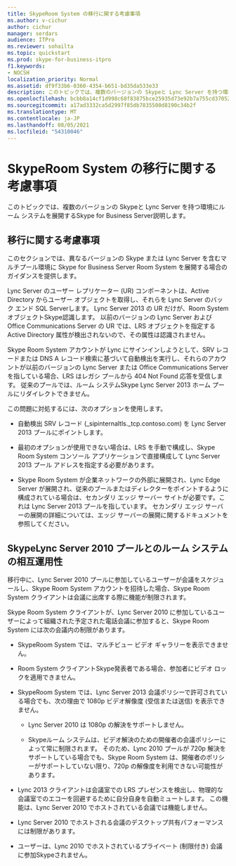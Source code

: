 ```yaml
---
title: SkypeRoom System の移行に関する考慮事項
ms.author: v-cichur
author: cichur
manager: serdars
audience: ITPro
ms.reviewer: sohailta
ms.topic: quickstart
ms.prod: skype-for-business-itpro
f1.keywords:
- NOCSH
localization_priority: Normal
ms.assetid: df9f33b6-0360-4354-b651-bd35da533e33
description: このトピックでは、複数のバージョンの Skypeと Lync Server を持つ環境にルーム システムを展開するSkype for Business Server説明します。
ms.openlocfilehash: bcbb8a14cf1d998c68f83875bce25935d73e92b7a755cd370526a65aef202e36
ms.sourcegitcommit: a17ad3332ca5d2997f85db7835500d8190c34b2f
ms.translationtype: MT
ms.contentlocale: ja-JP
ms.lasthandoff: 08/05/2021
ms.locfileid: "54310046"
---
```

# <a name="skype-room-system-migration-considerations"></a>SkypeRoom System の移行に関する考慮事項
 
このトピックでは、複数のバージョンの Skypeと Lync Server を持つ環境にルーム システムを展開するSkype for Business Server説明します。
  
## <a name="migration-considerations"></a>移行に関する考慮事項

このセクションでは、異なるバージョンの Skype または Lync Server を含むマルチプール環境に Skype for Business Server Room System を展開する場合のガイダンスを提供します。 
  
Lync Server のユーザー レプリケーター (UR) コンポーネントは、Active Directory からユーザー オブジェクトを取得し、それらを Lync Server のバック エンド SQL Serverします。 Lync Server 2013 の UR だけが、Room System オブジェクトSkype認識します。 以前のバージョンの Lync Server および Office Communications Server の UR では、LRS オブジェクトを指定する Active Directory 属性が検出されないので、その属性は認識されません。 
  
Skype Room System アカウントが Lync にサインインしようとして、SRV レコードまたは DNS A レコード検索に基づいて自動検出を実行し、それらのアカウントが以前のバージョンの Lync Server または Office Communications Server を指している場合、LRS はレガシ プールから 404 Not Found 応答を受信します。 従来のプールでは、ルーム システムSkype Lync Server 2013 ホーム プールにリダイレクトできません。 
  
この問題に対処するには、次のオプションを使用します。 
  
- 自動検出 SRV レコード (_sipinternaltls._tcp.contoso.com) を Lync Server 2013 プールにポイントします。
    
- 最初のオプションが使用できない場合は、LRS を手動で構成し、Skype Room System コンソール アプリケーションで直接構成して Lync Server 2013 プール アドレスを指定する必要があります。 
    
- Skype Room System が企業ネットワークの外部に展開され、Lync Edge Server が展開され、従来のプールまたはディレクターをポイントするように構成されている場合は、セカンダリ エッジ サーバー サイトが必要です。これは Lync Server 2013 プールを指しています。 セカンダリ エッジ サーバーの展開の詳細については、エッジ サーバーの展開に関するドキュメントを参照してください。 
    
## <a name="skype-room-system-interoperability-with-a-lync-server-2010-pool"></a>SkypeLync Server 2010 プールとのルーム システムの相互運用性

移行中に、Lync Server 2010 プールに参加しているユーザーが会議をスケジュールし、Skype Room System アカウントを招待した場合、Skype Room System クライアントは会議に出席する際に機能が制限されます。 
  
Skype Room System クライアントが、Lync Server 2010 に参加しているユーザーによって組織された予定された電話会議に参加すると、Skype Room System には次の会議内の制限があります。 
  
- SkypeRoom System では、マルチビュー ビデオ ギャラリーを表示できません。
    
- Room System クライアントSkype発表者である場合、参加者にビデオ ロックを適用できません。
    
- SkypeRoom System では、Lync Server 2013 会議ポリシーで許可されている場合でも、次の理由で 1080p ビデオ解像度 (受信または送信) を表示できません。 
    
  - Lync Server 2010 は 1080p の解決をサポートしません。
    
  - Skypeルーム システムは、ビデオ解決のための開催者の会議ポリシーによって常に制限されます。 そのため、Lync 2010 プールが 720p 解決をサポートしている場合でも、Skype Room System は、開催者のポリシーがサポートしていない限り、720p の解像度を利用できない可能性があります。 
    
- Lync 2013 クライアントは会議室での LRS プレゼンスを検出し、物理的な会議室でのエコーを回避するために自分自身を自動ミュートします。 この機能は、Lync Server 2010 でホストされている会議では機能しません。
    
- Lync Server 2010 でホストされる会議のデスクトップ共有パフォーマンスには制限があります。
    
- ユーザーは、Lync 2010 でホストされているプライベート (制限付き) 会議に参加Skypeされません。
    


